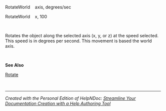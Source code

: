 # 

&nbsp;

RotateWorld&nbsp; &nbsp; axis, degrees/sec

RotateWorld&nbsp; &nbsp; x, 100

&nbsp;

Rotates the object along the selected axis (x, y, or z) at the speed selected. This speed is in degrees per second. This movement is based the world axis.&nbsp;

&nbsp;

**See Also**

[Rotate](<Rotate.md>)

&nbsp;


***
_Created with the Personal Edition of HelpNDoc: [Streamline Your Documentation Creation with a Help Authoring Tool](<https://www.helpndoc.com>)_
